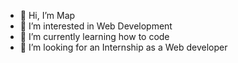- 👋 Hi, I’m Map 
- 👀 I’m interested in Web Development
- 🌱 I’m currently learning how to code
- 💞️ I’m looking for an Internship as a Web developer

<!---
mlmap/mlmap is a ✨ special ✨ repository because its `README.md` (this file) appears on your GitHub profile.
You can click the Preview link to take a look at your changes.
--->
